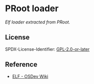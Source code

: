 # PRoot loader

_Elf loader extracted from PRoot._

## License

SPDX-License-Identifier: [GPL-2.0-or-later](https://spdx.org/licenses/GPL-2.0-or-later.html)

## Reference

- [ELF - OSDev Wiki](https://wiki.osdev.org/ELF)
